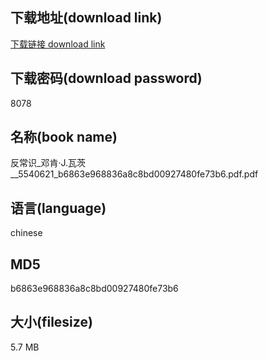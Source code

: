 ## 下载地址(download link)
[下载链接 download link](https://voluble-croquembouche-d321dc.netlify.app/?s=%E5%8F%8D%E5%B8%B8%E8%AF%86_%E9%82%93%E8%82%AF%C2%B7J.%E7%93%A6%E8%8C%A8__5540621_b6863e968836a8c8bd00927480fe73b6.pdf)

## 下载密码(download password)
8078

## 名称(book name)
反常识_邓肯·J.瓦茨__5540621_b6863e968836a8c8bd00927480fe73b6.pdf.pdf

## 语言(language)
chinese

## MD5
b6863e968836a8c8bd00927480fe73b6

## 大小(filesize)
5.7 MB
